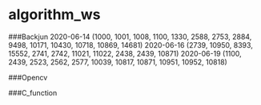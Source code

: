 # algorithm_ws

###Backjun
2020-06-14 (1000, 1001, 1008, 1100, 1330, 2588, 2753, 2884, 9498, 10171, 10430, 10718, 10869, 14681)
2020-06-16 (2739, 10950, 8393, 15552, 2741, 2742, 11021, 11022, 2438, 2439, 10871)
2020-06-19 (1100, 2439, 2523, 2562, 2577, 10039, 10817, 10871, 10951, 10952, 10818)

###Opencv

###C_function
